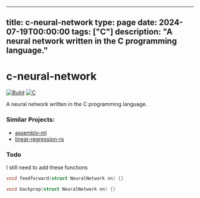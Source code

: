 
---
title: c-neural-network
type: page
date: 2024-07-19T00:00:00
tags: ["C"]
description: "A neural network written in the C programming language."
---


# c-neural-network
[![Build](https://img.shields.io/github/actions/workflow/status/JakeRoggenbuck/c-neural-network/c.yml?branch=main&style=for-the-badge)](https://github.com/JakeRoggenbuck/c-neural-network/actions)
[![C](https://img.shields.io/badge/C-00599C?style=for-the-badge&logo=c&logoColor=white)](https://github.com/JakeRoggenbuck?tab=repositories&q=&type=&language=c&sort=stargazers)

A neural network written in the C programming language.

### Similar Projects:
- [assembly-ml](https://github.com/JakeRoggenbuck/assembly-ml)
- [linear-regression-rs](https://github.com/JakeRoggenbuck/linear-regression-rs)

### Todo
I still need to add these functions
```c
void feedforward(struct NeuralNetwork nn) {}

void backprop(struct NeuralNetwork nn) {}
```

